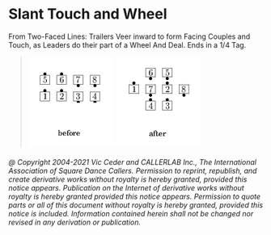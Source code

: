
# Slant Touch and Wheel

From Two-Faced Lines: Trailers Veer inward to form Facing
Couples and Touch, as Leaders do their part of a Wheel And Deal. Ends
in a 1/4 Tag.

> 
> ![alt](slant_touch_and_wheel-1.png)
> ![alt](slant_touch_and_wheel-2.png)
> 
###### @ Copyright 2004-2021 Vic Ceder and CALLERLAB Inc., The International Association of Square Dance Callers. Permission to reprint, republish, and create derivative works without royalty is hereby granted, provided this notice appears. Publication on the Internet of derivative works without royalty is hereby granted provided this notice appears. Permission to quote parts or all of this document without royalty is hereby granted, provided this notice is included. Information contained herein shall not be changed nor revised in any derivation or publication.
